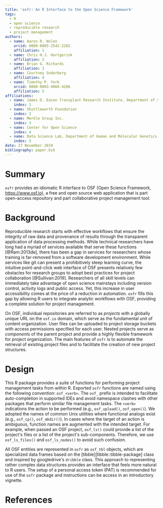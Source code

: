 ```yaml
---
title: 'osfr: An R Interface to the Open Science Framework'
tags:
  - R
  - open science
  - reproducible research
  - project management
authors:
  - name: Aaron R. Wolen
    orcid: 0000-0003-2542-2202
    affiliation: 1
  - name: Chris H.J. Hartgerink
    affiliation: 2
  - name: Brian G. Richards
    affiliation: 3
  - name: Courtney Soderberg
    affiliation: 4
  - name: Timothy P. York
    orcid: 0000-0003-4068-4286
    affiliation: 5
affiliations:
  - name: James D. Eason Transplant Research Institute, Department of Surgery, University of Tennessee Health Science Center
    index: 1
  - name: Shuttleworth Foundation
    index: 2
  - name: Merkle Group Inc.
    index: 3
  - name: Center for Open Science
    index: 4
  - name: Data Science Lab, Department of Human and Molecular Genetics, Virginia Commonwealth University
    index: 5
date: 27 November 2019
bibliography: paper.bib
---
```


# Summary

`osfr` provides an idiomatic R interface to OSF (Open Science Framework, https://www.osf.io), a free and open source web application that is part open-access repository and part collaborative project management tool.   

# Background

Reproducible research starts with effective workflows that ensure the integrity of raw data and provenance of results through the transparent application of data processing methods. While technical researchers have long had a myriad of services available that serve these functions [@Ram:2013de], there has been a gap in services for researchers whose training is far-removed from a software development environment. While services like git can present a prohibitively steep learning curve, the intuitive point-and-click web interface of OSF presents relatively few obstacles for research groups to adopt best practices for project collaboration [@Sullivan:2019]. Researchers of all skill levels can immediately take advantage of open science mainstays including version control, activity logs and public access. Yet, this increase in user accessibility comes at the price of a reduction in automation. `osfr` fills this gap by allowing R users to integrate analytic workflows with OSF, providing a complete solution for project management.  

On OSF, individual repositories are referred to as *projects* with a globally unique URL on the `osf.io` domain, which serve as the fundamental unit of content organization. User files can be uploaded to project storage buckets with access permissions specified for each user. Nested projects serve as *components* of the parent project and provide a highly flexible framework for project organization. The main features of `osfr` is to automate the retrieval of existing project files and to facilitate the creation of new project structures.  

# Design

This R package provides a suite of functions for performing project management tasks from within R. Exported `osfr` functions are named using the following convention: `osf_<verb>`.  The `osf_` prefix is intended to facilitate auto-completion in supported IDEs and avoid namespace clashes with other packages that perform similar file management tasks. The `<verb>` indications the action to be performed (e.g., `osf_upload()`, `osf_open()`). We adopted the names of common Unix utilities where functional analogs exist (e.g., `osf_cp()`, `osf_mkdir()`). In cases where the target of an action is ambiguous, function names are augmented with the intended target. For example, when passed an OSF project, `osf_ls()` could provide a list of the project's files or a list of the project's sub-components. Therefore, we use `osf_ls_files()` and `osf_ls_nodes()` to avoid such confusion.  

All OSF entities are represented in `osfr` as `osf_tbl` objects, which are specialized data frames based on the [tibble][tibble::tibble-package] class and inspired by googledrive's `dribble` class. This approach to representing rather complex data structures provides an interface that feels more natural to R users. The setup of a personal access token (PAT) is recommended for use of the `osfr` package and instructions can be access in an introductory vignette.  

# References
